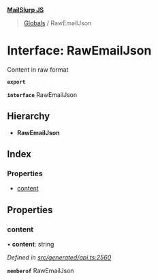 **[MailSlurp JS](../README.md)**

> [Globals](../README.md) / RawEmailJson

# Interface: RawEmailJson

Content in raw format

**`export`** 

**`interface`** RawEmailJson

## Hierarchy

* **RawEmailJson**

## Index

### Properties

* [content](rawemailjson.md#content)

## Properties

### content

•  **content**: string

*Defined in [src/generated/api.ts:2560](https://github.com/mailslurp/mailslurp-client/blob/cdc62f8/src/generated/api.ts#L2560)*

**`memberof`** RawEmailJson
